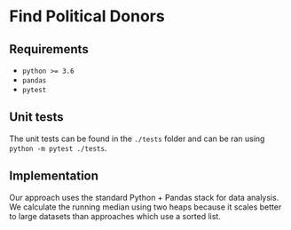 # Find Political Donors

## Requirements

- `python >= 3.6`
- `pandas`
- `pytest`

## Unit tests

The unit tests can be found in the `./tests` folder and can be ran using `python -m pytest ./tests`.

## Implementation

Our approach uses the standard Python + Pandas stack for data analysis.
We calculate the running median using two heaps because it scales better to large datasets than approaches which use
a sorted list.